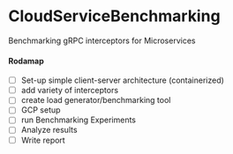 # CloudServiceBenchmarking
Benchmarking gRPC interceptors for Microservices

#### Rodamap
- [ ] Set-up simple client-server architecture (containerized)
- [ ] add variety of interceptors
- [ ] create load generator/benchmarking tool
- [ ] GCP setup
- [ ] run Benchmarking Experiments
- [ ] Analyze results
- [ ] Write report
